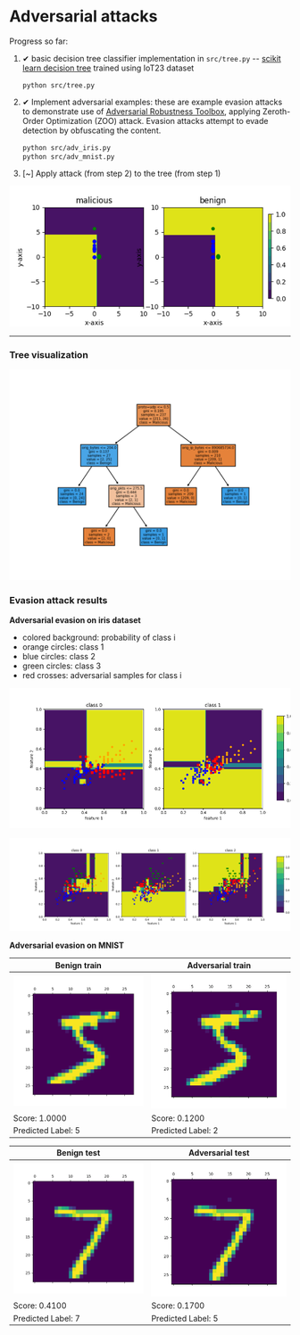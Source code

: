 # Adversarial attacks

Progress so far:

1. ✔ basic decision tree classifier implementation in `src/tree.py` -- [scikit learn decision tree][1] trained using IoT23 dataset

    ```text
    python src/tree.py 
    ```

2. ✔ Implement adversarial examples: these are example evasion attacks to demonstrate use of [Adversarial Robustness Toolbox][2],
   applying Zeroth-Order Optimization (ZOO) attack. Evasion attacks attempt to evade detection by obfuscating the content.

    ```text
    python src/adv_iris.py
    python src/adv_mnist.py
    ```
    
3. [~] Apply attack (from step 2) to the tree (from step 1) 


![img](iot-23.png)

* * *   
  
### Tree visualization
  
![image](CTU-44-1.png)   

### Evasion attack results

**Adversarial evasion on iris dataset**

- colored background: probability of class i
- orange circles: class 1
- blue circles: class 2
- green circles: class 3
- red crosses: adversarial samples for class i

![image](iris_2.png)

![image](iris_3.png)

**Adversarial evasion on MNIST**

| Benign train               | Adversarial train       |
|----------------------------|-------------------------|
| ![image](benign_train.png) | ![image](adv_train.png) | 
| Score: 1.0000              | Score: 0.1200           |
| Predicted Label: 5         | Predicted Label: 2      |


| Benign test               | Adversarial test       |
|---------------------------|------------------------|
| ![image](benign_test.png) | ![image](adv_test.png) |
| Score: 0.4100             | Score: 0.1700          | 
| Predicted Label: 7        | Predicted Label: 5     | 

  
<!-- references -->
  
[1]: https://scikit-learn.org/stable/modules/tree.html  
[2]: https://adversarial-robustness-toolbox.readthedocs.io/en/latest/

